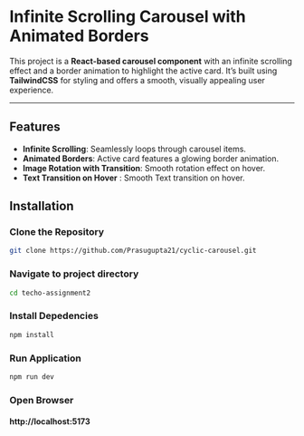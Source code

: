 # Infinite Scrolling Carousel with Animated Borders

This project is a **React-based carousel component** with an infinite scrolling effect and a border animation to highlight the active card. It’s built using **TailwindCSS** for styling and offers a smooth, visually appealing user experience.

---

## Features

- **Infinite Scrolling**: Seamlessly loops through carousel items.
- **Animated Borders**: Active card features a glowing border animation.
- **Image Rotation with Transition**: Smooth rotation effect on hover.
- **Text Transition on Hover** : Smooth Text transition on hover.





## Installation

### Clone the Repository
```bash
git clone https://github.com/Prasugupta21/cyclic-carousel.git
```

### Navigate to project directory
```bash
cd techo-assignment2
```

### Install Depedencies
```bash
npm install
```

### Run Application
```bash
npm run dev
```

### Open Browser 
  ####  http://localhost:5173



